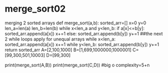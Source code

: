 # merge_sort02
merging 2 sorted arrays
def merge_sort(a,b):
    sorted_arr=[]
    x=0
    y=0
    len_a=len(a)
    len_b=len(b)
    while x<len_a and y<len_b:
        if a[x]<=b[y]:
            sorted_arr.append(a[x])
            x+=1
        else:
            sorted_arr.append(b[y])
            y+=1
##the next 2 while loops apply for unequal arrays 
    while x<len_a:
        sorted_arr.append(a[x])
        x+=1
    while y<len_b:
        sorted_arr.append(b[y])
        y+=1
    return sorted_arr
A=[2,100,1000]
B=[1,699,1000000,1000001]
C=[99,300,501,10003]
D=[99,300]


print(merge_sort(A,B))
print(merge_sort(C,D))
#big o complexity=5+n
